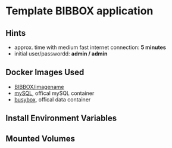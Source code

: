 # Template BIBBOX application

## Hints
* approx. time with medium fast internet connection: **5 minutes**
* initial user/passwordd: **admin / admin**


## Docker Images Used
 * [BIBBOX/imagename](https://hub.docker.com/r/bibbox/imagename) 
 * [mySQL](https://hub.docker.com/_/mysql/), offical mySQL container
 * [busybox](https://hub.docker.com/_/busybox/), offical data container
 
## Install Environment Variables

## Mounted Volumes

